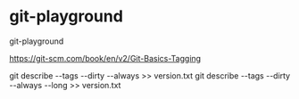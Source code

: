 # git-playground
git-playground

https://git-scm.com/book/en/v2/Git-Basics-Tagging


git describe --tags --dirty --always >> version.txt
git describe --tags --dirty --always --long >> version.txt
